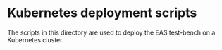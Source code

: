 # Kubernetes deployment scripts

The scripts in this directory are used to deploy the EAS test-bench on a Kubernetes cluster.

